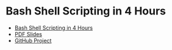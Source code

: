 # Bash Shell Scripting in 4 Hours

- [Bash Shell Scripting in 4 Hours](https://learning.oreilly.com/live-events/bash-shell-scripting-in-4-hours/0636920245810/0636920058957/)
- [PDF Slides](https://on24static.akamaized.net/event/39/48/69/9/rt/1/documents/resourceList1674827661599/bash131231674827661062.pdf)
- [GitHub Project](https://github.com/sandervanvugt/bash-scripting)